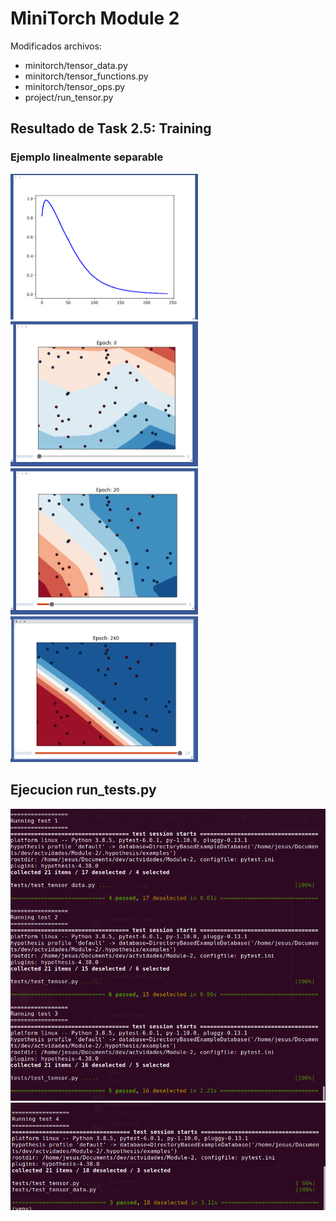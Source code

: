 # MiniTorch Module 2

Modificados archivos:

- minitorch/tensor_data.py
- minitorch/tensor_functions.py
- minitorch/tensor_ops.py
- project/run_tensor.py

## Resultado de Task 2.5: Training

### Ejemplo linealmente separable
<p float="left">
  <img src="https://github.com/JesusATL/Module-2/blob/master/images/m2loss.png" width="300" />
  <img src="https://github.com/JesusATL/Module-2/blob/master/images/m2e0.png" width="300" />
  <img src="https://github.com/JesusATL/Module-2/blob/master/images/m2e20.png" width="300" />
  <img src="https://github.com/JesusATL/Module-2/blob/master/images/m2e240.png" width="300" />
</p>

## Ejecucion run_tests.py
![](https://github.com/JesusATL/Module-2/blob/master/images/mod2t123.png)
![](https://github.com/JesusATL/Module-2/blob/master/images/mod2t4.png)






